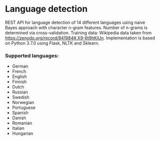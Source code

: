 # Language detection

REST API for language detection of 14 different languages using naive Bayes approach with character n-gram features. Number of n-grams is determined via cross-validation. Training data: Wikipedia data taken from https://zenodo.org/record/841984#.X9-6t9hKiUn. Implementation is based on Python 3.7.0 using Flask, NLTK and Sklearn. 

### Supported languages:

- German
- French
- English
- Finnish
- Dutch
- Russian
- Swedish
- Norwegian
- Portuguese
- Spanish
- Danish
- Romanian
- Italian
- Hungarian
